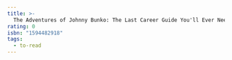 ```yaml
---
title: >-
  The Adventures of Johnny Bunko: The Last Career Guide You'll Ever Need
rating: 0
isbn: "1594482918"
tags:
  - to-read
---
```


